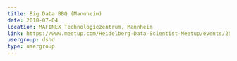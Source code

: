 ```yaml
---
title: Big Data BBQ (Mannheim)
date: 2018-07-04
location: MAFINEX Technologiezentrum, Mannheim
link: https://www.meetup.com/Heidelberg-Data-Scientist-Meetup/events/251712799/
usergroup: dshd
type: usergroup
---
```

